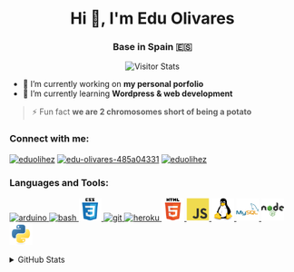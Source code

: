 <h1 align="center">Hi 👋, I'm Edu Olivares</h1>  
<h3 align="center">Base in Spain 🇪🇸</h3>  
  
<div align="center">
        <img alt="Visitor Stats" 
       src="https://widgetbite.com/stats/eduolihez"/>  
    </div>
  
- 🔭 I’m currently working on **my personal porfolio**  
- 🌱 I’m currently learning **Wordpress & web development**  
> ⚡ Fun fact **we are 2 chromosomes short of being a potato**  
  
<h3 align="left">Connect with me:</h3>  
<p align="left">  
<a href="https://twitter.com/eduolihez" target="blank"><img align="center" src="https://raw.githubusercontent.com/rahuldkjain/github-profile-readme-generator/master/src/images/icons/Social/twitter.svg" alt="eduolihez" height="30" width="40" /></a>  
<a href="https://linkedin.com/in/eduolihez" target="blank"><img align="center" src="https://raw.githubusercontent.com/rahuldkjain/github-profile-readme-generator/master/src/images/icons/Social/linked-in-alt.svg" alt="edu-olivares-485a04331" height="30" width="40" /></a>  
<a href="https://instagram.com/eduolihez" target="blank"><img align="center" src="https://raw.githubusercontent.com/rahuldkjain/github-profile-readme-generator/master/src/images/icons/Social/instagram.svg" alt="eduolihez" height="30" width="40" /></a>  
</p>  
  
<h3 align="left">Languages and Tools:</h3>  
<p align="left"> <a href="https://www.arduino.cc/" target="_blank" rel="noreferrer"> <img src="https://cdn.worldvectorlogo.com/logos/arduino-1.svg" alt="arduino" width="40" height="40"/> </a> <a href="https://www.gnu.org/software/bash/" target="_blank" rel="noreferrer"> <img src="https://www.vectorlogo.zone/logos/gnu_bash/gnu_bash-icon.svg" alt="bash" width="40" height="40"/> </a> <a href="https://www.w3schools.com/css/" target="_blank" rel="noreferrer"> <img src="https://raw.githubusercontent.com/devicons/devicon/master/icons/css3/css3-original-wordmark.svg" alt="css3" width="40" height="40"/> </a> <a href="https://git-scm.com/" target="_blank" rel="noreferrer"> <img src="https://www.vectorlogo.zone/logos/git-scm/git-scm-icon.svg" alt="git" width="40" height="40"/> </a> <a href="https://heroku.com" target="_blank" rel="noreferrer"> <img src="https://www.vectorlogo.zone/logos/heroku/heroku-icon.svg" alt="heroku" width="40" height="40"/> </a> <a href="https://www.w3.org/html/" target="_blank" rel="noreferrer"> <img src="https://raw.githubusercontent.com/devicons/devicon/master/icons/html5/html5-original-wordmark.svg" alt="html5" width="40" height="40"/> </a> <a href="https://developer.mozilla.org/en-US/docs/Web/JavaScript" target="_blank" rel="noreferrer"> <img src="https://raw.githubusercontent.com/devicons/devicon/master/icons/javascript/javascript-original.svg" alt="javascript" width="40" height="40"/> </a> <a href="https://www.linux.org/" target="_blank" rel="noreferrer"> <img src="https://raw.githubusercontent.com/devicons/devicon/master/icons/linux/linux-original.svg" alt="linux" width="40" height="40"/> </a> <a href="https://www.mysql.com/" target="_blank" rel="noreferrer"> <img src="https://raw.githubusercontent.com/devicons/devicon/master/icons/mysql/mysql-original-wordmark.svg" alt="mysql" width="40" height="40"/> </a> <a href="https://nodejs.org" target="_blank" rel="noreferrer"> <img src="https://raw.githubusercontent.com/devicons/devicon/master/icons/nodejs/nodejs-original-wordmark.svg" alt="nodejs" width="40" height="40"/> </a> <a href="https://www.python.org" target="_blank" rel="noreferrer"> <img src="https://raw.githubusercontent.com/devicons/devicon/master/icons/python/python-original.svg" alt="python" width="40" height="40"/> </a> </p>  
  
<details><summary>GitHub Stats</summary>

<p><img align="left" src="https://github-readme-stats.vercel.app/api/top-langs?username=eduolihez&show_icons=true&theme=tokyonight&locale=en&layout=compact" alt="eduolihez" /></p>  
  
<p>&nbsp;<img align="center" src="https://github-readme-stats.vercel.app/api?username=eduolihez&show_icons=true&theme=tokyonight&locale=en" alt="eduolihez" /></p>  
  
<p><img align="center" src="https://github-readme-streak-stats.herokuapp.com/?user=eduolihez&theme=dark" alt="eduolihez" /></p>

</details>
